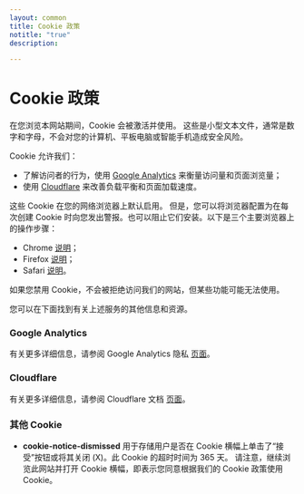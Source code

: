```yaml
---
layout: common
title: Cookie 政策
notitle: "true"
description: 

---
```


<h1 class="aboutus-title">Cookie 政策</h1>

在您浏览本网站期间，Cookie 会被激活并使用。
这些是小型文本文件，通常是数字和字母，不会对您的计算机、平板电脑或智能手机造成安全风险。

Cookie 允许我们：

* 了解访问者的行为，使用 [Google Analytics](https://analytics.google.com/) 来衡量访问量和页面浏览量；
* 使用 [Cloudflare](https://cloudflare.com) 来改善负载平衡和页面加载速度。

这些 Cookie 在您的网络浏览器上默认启用。
但是，您可以将浏览器配置为在每次创建 Cookie 时向您发出警报。也可以阻止它们安装。以下是三个主要浏览器上的操作步骤：

* Chrome [说明](https://support.google.com/chrome/answer/95647?hl=en&co=GENIE.Platform%3DDesktop)；
* Firefox [说明](https://support.mozilla.org/en-US/kb/clear-cookies-and-site-data-firefox)；
* Safari [说明](https://support.apple.com/guide/safari/manage-cookies-sfri11471/mac)。

如果您禁用 Cookie，不会被拒绝访问我们的网站，但某些功能可能无法使用。

您可以在下面找到有关上述服务的其他信息和资源。

### Google Analytics

有关更多详细信息，请参阅 Google Analytics 隐私 [页面](https://policies.google.com/technologies/cookies?hl=en-US)。

### Cloudflare

有关更多详细信息，请参阅 Cloudflare 文档 [页面](https://developers.cloudflare.com/fundamentals/get-started/reference/cloudflare-cookies/)。

### 其他 Cookie

* **cookie-notice-dismissed** 用于存储用户是否在 Cookie 横幅上单击了“接受”按钮或将其关闭 (X)。此 Cookie 的超时时间为 365 天。
请注意，继续浏览此网站并打开 Cookie 横幅，即表示您同意根据我们的 Cookie 政策使用 Cookie。